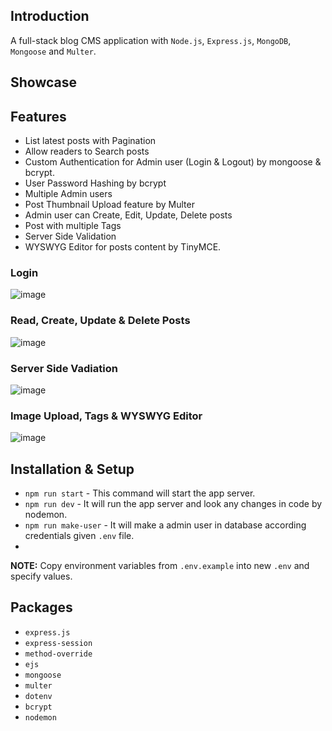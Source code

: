## Introduction
A full-stack blog CMS application with ```Node.js```, ```Express.js```, ```MongoDB```, ```Mongoose``` and ```Multer```.

## Showcase

## Features
- List latest posts with Pagination
- Allow readers to Search posts
- Custom Authentication for Admin user (Login & Logout) by mongoose & bcrypt.
- User Password Hashing by bcrypt
- Multiple Admin users
- Post Thumbnail Upload feature by Multer
- Admin user can Create, Edit, Update, Delete posts
- Post with multiple Tags
- Server Side Validation
- WYSWYG Editor for posts content by TinyMCE.

### Login
![image](https://github.com/bhupindersingh007/travelrr/assets/63149405/30e88824-3db2-4af9-ac0b-fceb8c8d1462)

### Read, Create, Update & Delete Posts 
![image](https://github.com/bhupindersingh007/travelrr/assets/63149405/a4b35dea-3c0d-466c-89e8-d89641765a4b)

### Server Side Vadiation
![image](https://github.com/bhupindersingh007/travelrr/assets/63149405/b4cd1928-c962-414e-a8dd-3f6f019f95a4)

### Image Upload, Tags & WYSWYG Editor
![image](https://github.com/bhupindersingh007/travelrr/assets/63149405/8437d79e-b57b-4d12-893e-03a26a6e595c)


## Installation & Setup

- ```npm run start``` - This command will start the app server.
- ```npm run dev``` - It will run the app server and look any changes in code by nodemon. 
- ```npm run make-user``` - It will make a admin user in database according credentials given ```.env``` file.
- 
**NOTE:** Copy environment variables from ```.env.example``` into new ```.env``` and specify values.
 
## Packages
- ```express.js```
- ```express-session```
- ```method-override```
- ```ejs```
- ```mongoose```
- ```multer```
- ```dotenv```
- ```bcrypt```
- ```nodemon```
